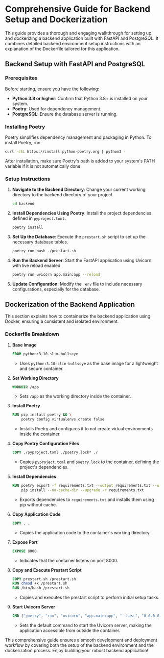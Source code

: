 # Comprehensive Guide for Backend Setup and Dockerization

This guide provides a thorough and engaging walkthrough for setting up and dockerizing a backend application built with FastAPI and PostgreSQL. It combines detailed backend environment setup instructions with an explanation of the Dockerfile tailored for this application.

## Backend Setup with FastAPI and PostgreSQL

### Prerequisites

Before starting, ensure you have the following:

- **Python 3.8 or higher**: Confirm that Python 3.8+ is installed on your system.
- **Poetry**: Used for dependency management.
- **PostgreSQL**: Ensure the database server is running.

### Installing Poetry

Poetry simplifies dependency management and packaging in Python. To install Poetry, run:

```sh
curl -sSL https://install.python-poetry.org | python3 -
```

After installation, make sure Poetry's path is added to your system's PATH variable if it is not automatically done.

### Setup Instructions

1. **Navigate to the Backend Directory**: Change your current working directory to the backend directory of your project.

    ```sh
    cd backend
    ```

2. **Install Dependencies Using Poetry**: Install the project dependencies defined in `pyproject.toml`.

    ```sh
    poetry install
    ```

3. **Set Up the Database**: Execute the `prestart.sh` script to set up the necessary database tables.

    ```sh
    poetry run bash ./prestart.sh
    ```

4. **Run the Backend Server**: Start the FastAPI application using Uvicorn with live reload enabled.

    ```sh
    poetry run uvicorn app.main:app --reload
    ```

5. **Update Configuration**: Modify the `.env` file to include necessary configurations, especially for the database.

## Dockerization of the Backend Application

This section explains how to containerize the backend application using Docker, ensuring a consistent and isolated environment.

### Dockerfile Breakdown

1. **Base Image**

    ```Dockerfile
    FROM python:3.10-slim-bullseye
    ```

    - Uses `python:3.10-slim-bullseye` as the base image for a lightweight and secure container.

2. **Set Working Directory**

    ```Dockerfile
    WORKDIR /app
    ```

    - Sets `/app` as the working directory inside the container.

3. **Install Poetry**

    ```Dockerfile
    RUN pip install poetry && \
        poetry config virtualenvs.create false
    ```

    - Installs Poetry and configures it to not create virtual environments inside the container.

4. **Copy Poetry Configuration Files**

    ```Dockerfile
    COPY ./pyproject.toml ./poetry.lock* ./
    ```

    - Copies `pyproject.toml` and `poetry.lock` to the container, defining the project's dependencies.

5. **Install Dependencies**

    ```Dockerfile
    RUN poetry export -f requirements.txt --output requirements.txt --without-hashes && \
        pip install --no-cache-dir --upgrade -r requirements.txt
    ```

    - Exports dependencies to `requirements.txt` and installs them using pip without cache.

6. **Copy Application Code**

    ```Dockerfile
    COPY . .
    ```

    - Copies the application code to the container's working directory.

7. **Expose Port**

    ```Dockerfile
    EXPOSE 8000
    ```

    - Indicates that the container listens on port 8000.

8. **Copy and Execute Prestart Script**

    ```Dockerfile
    COPY prestart.sh /prestart.sh
    RUN chmod +x /prestart.sh
    RUN /bin/bash /prestart.sh
    ```

    - Copies and executes the prestart script to perform initial setup tasks.

9. **Start Uvicorn Server**

    ```Dockerfile
    CMD ["poetry", "run", "uvicorn", "app.main:app", "--host", "0.0.0.0", "--port", "8000"]
    ```

    - Sets the default command to start the Uvicorn server, making the application accessible from outside the container.

This comprehensive guide ensures a smooth development and deployment workflow by covering both the setup of the backend environment and the dockerization process. Enjoy building your robust backend application!
